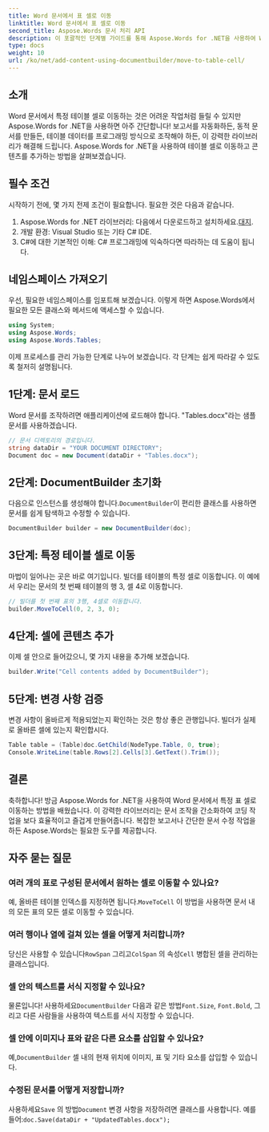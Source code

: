 ```yaml
---
title: Word 문서에서 표 셀로 이동
linktitle: Word 문서에서 표 셀로 이동
second_title: Aspose.Words 문서 처리 API
description: 이 포괄적인 단계별 가이드를 통해 Aspose.Words for .NET을 사용하여 Word 문서에서 테이블 셀로 이동하는 방법을 알아보세요. 개발자에게 완벽합니다.
type: docs
weight: 10
url: /ko/net/add-content-using-documentbuilder/move-to-table-cell/
---
```

## 소개

Word 문서에서 특정 테이블 셀로 이동하는 것은 어려운 작업처럼 들릴 수 있지만 Aspose.Words for .NET을 사용하면 아주 간단합니다! 보고서를 자동화하든, 동적 문서를 만들든, 테이블 데이터를 프로그래밍 방식으로 조작해야 하든, 이 강력한 라이브러리가 해결해 드립니다. Aspose.Words for .NET을 사용하여 테이블 셀로 이동하고 콘텐츠를 추가하는 방법을 살펴보겠습니다.

## 필수 조건

시작하기 전에, 몇 가지 전제 조건이 필요합니다. 필요한 것은 다음과 같습니다.

1.  Aspose.Words for .NET 라이브러리: 다음에서 다운로드하고 설치하세요.[대지](https://releases.aspose.com/words/net/).
2. 개발 환경: Visual Studio 또는 기타 C# IDE.
3. C#에 대한 기본적인 이해: C# 프로그래밍에 익숙하다면 따라하는 데 도움이 됩니다.

## 네임스페이스 가져오기

우선, 필요한 네임스페이스를 임포트해 보겠습니다. 이렇게 하면 Aspose.Words에서 필요한 모든 클래스와 메서드에 액세스할 수 있습니다.

```csharp
using System;
using Aspose.Words;
using Aspose.Words.Tables;
```

이제 프로세스를 관리 가능한 단계로 나누어 보겠습니다. 각 단계는 쉽게 따라갈 수 있도록 철저히 설명됩니다.

## 1단계: 문서 로드

Word 문서를 조작하려면 애플리케이션에 로드해야 합니다. "Tables.docx"라는 샘플 문서를 사용하겠습니다.

```csharp
// 문서 디렉토리의 경로입니다.
string dataDir = "YOUR DOCUMENT DIRECTORY";
Document doc = new Document(dataDir + "Tables.docx");
```

## 2단계: DocumentBuilder 초기화

 다음으로 인스턴스를 생성해야 합니다.`DocumentBuilder`이 편리한 클래스를 사용하면 문서를 쉽게 탐색하고 수정할 수 있습니다.

```csharp
DocumentBuilder builder = new DocumentBuilder(doc);
```

## 3단계: 특정 테이블 셀로 이동

마법이 일어나는 곳은 바로 여기입니다. 빌더를 테이블의 특정 셀로 이동합니다. 이 예에서 우리는 문서의 첫 번째 테이블의 행 3, 셀 4로 이동합니다.

```csharp
// 빌더를 첫 번째 표의 3행, 4셀로 이동합니다.
builder.MoveToCell(0, 2, 3, 0);
```

## 4단계: 셀에 콘텐츠 추가

이제 셀 안으로 들어갔으니, 몇 가지 내용을 추가해 보겠습니다.

```csharp
builder.Write("Cell contents added by DocumentBuilder");
```

## 5단계: 변경 사항 검증

변경 사항이 올바르게 적용되었는지 확인하는 것은 항상 좋은 관행입니다. 빌더가 실제로 올바른 셀에 있는지 확인합시다.

```csharp
Table table = (Table)doc.GetChild(NodeType.Table, 0, true);
Console.WriteLine(table.Rows[2].Cells[3].GetText().Trim());
```

## 결론

축하합니다! 방금 Aspose.Words for .NET을 사용하여 Word 문서에서 특정 표 셀로 이동하는 방법을 배웠습니다. 이 강력한 라이브러리는 문서 조작을 간소화하여 코딩 작업을 보다 효율적이고 즐겁게 만들어줍니다. 복잡한 보고서나 간단한 문서 수정 작업을 하든 Aspose.Words는 필요한 도구를 제공합니다.

## 자주 묻는 질문

### 여러 개의 표로 구성된 문서에서 원하는 셀로 이동할 수 있나요?
 예, 올바른 테이블 인덱스를 지정하면 됩니다.`MoveToCell` 이 방법을 사용하면 문서 내의 모든 표의 모든 셀로 이동할 수 있습니다.

### 여러 행이나 열에 걸쳐 있는 셀을 어떻게 처리합니까?
 당신은 사용할 수 있습니다`RowSpan` 그리고`ColSpan` 의 속성`Cell` 병합된 셀을 관리하는 클래스입니다.

### 셀 안의 텍스트를 서식 지정할 수 있나요?
 물론입니다! 사용하세요`DocumentBuilder` 다음과 같은 방법`Font.Size`, `Font.Bold`, 그리고 다른 사람들을 사용하여 텍스트를 서식 지정할 수 있습니다.

### 셀 안에 이미지나 표와 같은 다른 요소를 삽입할 수 있나요?
 예,`DocumentBuilder` 셀 내의 현재 위치에 이미지, 표 및 기타 요소를 삽입할 수 있습니다.

### 수정된 문서를 어떻게 저장합니까?
 사용하세요`Save` 의 방법`Document` 변경 사항을 저장하려면 클래스를 사용합니다. 예를 들어:`doc.Save(dataDir + "UpdatedTables.docx");`

